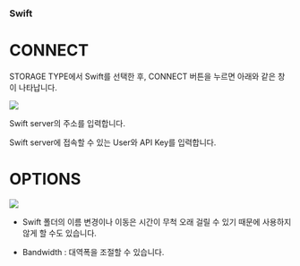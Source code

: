 ### Swift

CONNECT
==================
STORAGE TYPE에서 Swift를 선택한 후, CONNECT 버튼을 누르면 아래와 같은 창이 나타납니다.

<img class="markdown" src="https://doc.bdrive.com/images/swift_config_1.jpg">

Swift server의 주소를 입력합니다. 

Swift server에 접속할 수 있는 User와 API Key를 입력합니다.



OPTIONS
==================

<img class="markdown" src="https://doc.bdrive.com/images/swift_config_2.jpg">

* Swift 폴더의 이름 변경이나 이동은 시간이 무척 오래 걸릴 수 있기 때문에 사용하지 않게 할 수도 있습니다.

* Bandwidth : 대역폭을 조절할 수 있습니다.